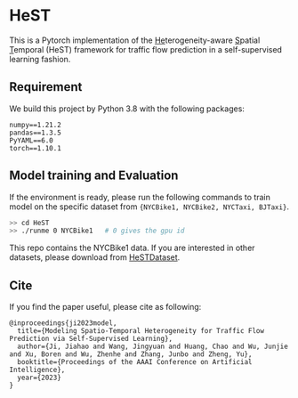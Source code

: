 # HeST

This is a Pytorch implementation of the <u>He</u>terogeneity-aware <u>S</u>patial <u>T</u>emporal (HeST) framework for traffic flow prediction in a self-supervised learning fashion.

## Requirement

We build this project by Python 3.8 with the following packages: 
```
numpy==1.21.2
pandas==1.3.5
PyYAML==6.0
torch==1.10.1
```

## Model training and Evaluation

If the environment is ready, please run the following commands to train model on the specific dataset from `{NYCBike1, NYCBike2, NYCTaxi, BJTaxi}`.
```bash
>> cd HeST
>> ./runme 0 NYCBike1   # 0 gives the gpu id
```

This repo contains the NYCBike1 data. If you are interested in other datasets, please download from [HeSTDataset](https://github.com/Echo-Ji/HeSTDataset).

## Cite

If you find the paper useful, please cite as following:

```
@inproceedings{ji2023model, 
  title={Modeling Spatio-Temporal Heterogeneity for Traffic Flow Prediction via Self-Supervised Learning}, 
  author={Ji, Jiahao and Wang, Jingyuan and Huang, Chao and Wu, Junjie and Xu, Boren and Wu, Zhenhe and Zhang, Junbo and Zheng, Yu}, 
  booktitle={Proceedings of the AAAI Conference on Artificial Intelligence}, 
  year={2023}
}
```
